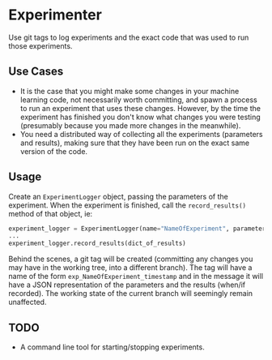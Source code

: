 Experimenter
=======
Use git tags to log experiments and the exact code that was used to run those experiments.

Use Cases
-----
  * It is the case that you might make some changes in your machine learning code, not necessarily worth committing, and spawn a process to run an experiment that uses these changes. However, by the time the experiment has finished you don't know what changes you were testing (presumably because you made more changes in the meanwhile).
  * You need a distributed way of collecting all the experiments (parameters and results), making sure that they have been run on the exact same version of the code.

Usage
-----
Create an `ExperimentLogger` object, passing the parameters of the experiment. When the experiment is finished, call
the `record_results()` method of that object, ie:

```python
experiment_logger = ExperimentLogger(name="NameOfExperiment", parameters=parameters_dict)
...
experiment_logger.record_results(dict_of_results)
```

Behind the scenes, a git tag will be created (committing any changes you may have in the working tree, into a different branch). The tag will have a name of the form `exp_NameOfExperiment_timestamp` and in the message it will have a JSON representation of the parameters and the results (when/if recorded). The working state of the current branch will seemingly remain unaffected.
 
 
TODO
------
   * A command line tool for starting/stopping experiments.

